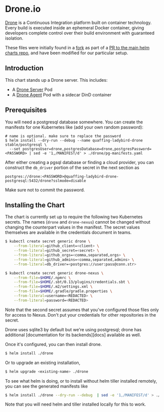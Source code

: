 # Drone.io

[Drone](http://readme.drone.io/) is a Continuous Integration platform
built on container technology. Every build is executed inside an
ephemeral Docker container, giving developers complete control over
their build environment with guaranteed isolation.

These files were initially found in a [fork][] as part of a
[PR to the main helm charts repo][pr], and have been modified for our
particular setup.

## Introduction

This chart stands up a Drone server. This includes:

- A [Drone Server][installation] Pod
- A [Drone Agent][installation] Pod with a sidecar DinD container

## Prerequisites

You will need a postgresql database somewhere. You can create the
manifests for one Kubernetes like (add your own random password):

```
# name is optional. make sure to replace the password
$ helm install --dry-run --debug --name quaffing-ladybird-drone stable/postgresql \
  --set postgresUser=drone,postgresDatabase=drone,postgresPassword=<PASSWORD> | sed -e '1,/MANIFEST/d' > ./drone/pg-manifests.yaml
```

After either creating a pgsql database or finding a cloud provider,
you can construct the `db_driver` portion of the secret in the next
section as

```
postgres://drone:<PASSWORD>@quaffing-ladybird-drone-postgresql:5432/drone?sslmode=disable
```

Make sure not to commit the password.

## Installing the Chart

The chart is currently set up to require the following two Kubernetes
secrets. The names (`drone` and `drone-nexus`) cannot be changed
without changing the counterpart values in the manifest. The secret
values themselves are available in the credentials document in teams.

```bash
$ kubectl create secret generic drone \
    --from-literal=github_client=<client> \
    --from-literal=github_secret=<secret> \
    --from-literal=github_orgs=<comma,separated,orgs> \
    --from-literal=github_admins=<comma,separated,admins> \
    --from-literal=db_driver=<postgres://user:pass@conn.str>

$ kubectl create secret generic drone-nexus \
    --from-file=$HOME/.npmrc \
    --from-file=$HOME/.sbt/0.13/plugins/credentials.sbt \
    --from-file=$HOME/.m2/settings.xml \
    --from-file=$HOME/.gradle/gradle.properties \
    --from-literal=username=<REDACTED> \
    --from-literal=password=<REDACTED>
```

Note that the second secret assumes that you've configured those files
only for access to Nexus. Don't put your credentials for other
repositories in the secret.

Drone uses sqlite3 by default but we're using postgresql; drone has
additional [documentation for its backends][docs] available as well.

Once it's configured, you can then install drone.

```bash
$ helm install ./drone
```

Or to upgrade an existing installation,

```bash
$ helm upgrade <existing-name> ./drone
```

To see what helm is doing, or to install without helm tiller installed
remotely, you can see the generated manifests like

```bash
$ helm install ./drone --dry-run --debug  | sed -e '1,/MANIFEST/d' > ./drone/manifests.yaml
```

Note that you will need helm and tiller installed locally for this to
work.

[fork]: https://github.com/bacongobbler/kube-charts/tree/440e9d64298741253a06058c68dc871fd65aa32a
[pr]: https://github.com/kubernetes/charts/pull/821
[installation]: http://readme.drone.io/admin/installation-guide/
[drone]: http://readme.drone.io/admin/database-engines/
